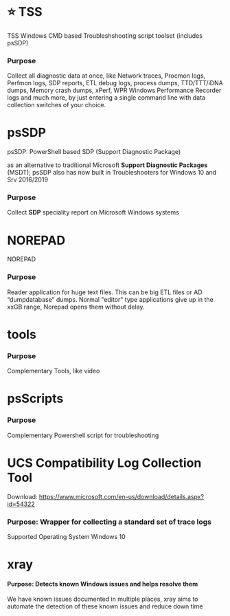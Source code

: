 # :star: TSS
TSS Windows CMD based Troubleshshooting script toolset (includes psSDP)
### Purpose
Collect all diagnostic data at once, like Network traces, Procmon logs, Perfmon logs, SDP reports, ETL debug logs, process dumps, TTD/TTT/iDNA dumps, Memory crash dumps, xPerf, WPR Windows Performance Recorder logs and much more, by just entering a single command line with data collection switches of your choice.

# psSDP
psSDP: PowerShell based SDP (Support Diagnostic Package)

as an alternative to traditional Microsoft **Support Diagnostic Packages** (MSDT); psSDP also has now built in Troubleshooters for Windows 10 and Srv 2016/2019
### Purpose
Collect **SDP** speciality report on Microsoft Windows systems

# NOREPAD
NOREPAD
### Purpose 
Reader application for huge text files. This can be big ETL files or AD “dumpdatabase” dumps. Normal "editor" type applications give up in the xxGB range, Norepad opens them without delay.

# tools
### Purpose 
Complementary Tools, like video

# psScripts
### Purpose 
Complementary Powershell script for troubleshooting

# UCS Compatibility Log Collection Tool 
Download: https://www.microsoft.com/en-us/download/details.aspx?id=54322
### Purpose: Wrapper for collecting a standard set of trace logs 
Supported Operating System 
Windows 10 

# xray 
#### Purpose: Detects known Windows issues and helps resolve them
We have known issues documented in multiple places, xray aims to automate the detection of these known issues and reduce down time
